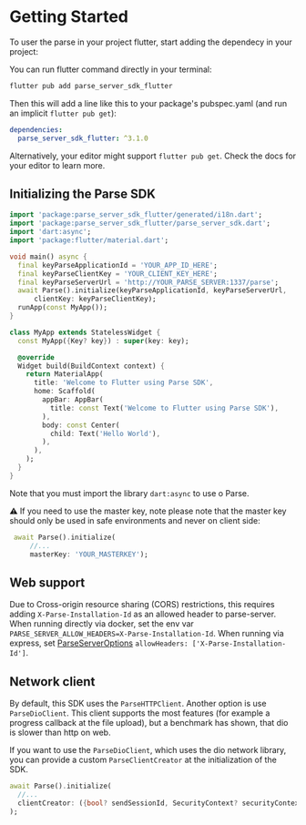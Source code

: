 # Getting Started

To user the parse in your project flutter, start adding the dependecy in your project:

You can run flutter command directly in your terminal:

```bash
flutter pub add parse_server_sdk_flutter
```

Then this will add a line like this to your package's pubspec.yaml (and run an implicit `flutter pub get`):

```yaml
dependencies:
  parse_server_sdk_flutter: ^3.1.0

```
Alternatively, your editor might support `flutter pub get`. Check the docs for your editor to learn more.


## Initializing the Parse SDK

```dart
import 'package:parse_server_sdk_flutter/generated/i18n.dart';
import 'package:parse_server_sdk_flutter/parse_server_sdk.dart';
import 'dart:async';
import 'package:flutter/material.dart';

void main() async {
  final keyParseApplicationId = 'YOUR_APP_ID_HERE';
  final keyParseClientKey = 'YOUR_CLIENT_KEY_HERE';
  final keyParseServerUrl = 'http://YOUR_PARSE_SERVER:1337/parse';
  await Parse().initialize(keyParseApplicationId, keyParseServerUrl,
      clientKey: keyParseClientKey);
  runApp(const MyApp());
}

class MyApp extends StatelessWidget {
  const MyApp({Key? key}) : super(key: key);

  @override
  Widget build(BuildContext context) {
    return MaterialApp(
      title: 'Welcome to Flutter using Parse SDK',
      home: Scaffold(
        appBar: AppBar(
          title: const Text('Welcome to Flutter using Parse SDK'),
        ),
        body: const Center(
          child: Text('Hello World'),
        ),
      ),
    );
  }
}
```
Note that you must import the library `dart:async` to use o Parse.

⚠️ If you need to use the master key, note please note that the master key should only be used in safe environments and never on client side:

```dart
 await Parse().initialize(
     //...
     masterKey: 'YOUR_MASTERKEY');
```

## Web support

Due to Cross-origin resource sharing (CORS) restrictions, this requires adding `X-Parse-Installation-Id` as an allowed header to parse-server.
When running directly via docker, set the env var `PARSE_SERVER_ALLOW_HEADERS=X-Parse-Installation-Id`.
When running via express, set [ParseServerOptions](https://parseplatform.org/parse-server/api/master/ParseServerOptions.html) `allowHeaders: ['X-Parse-Installation-Id']`.

## Network client

By default, this SDK uses the `ParseHTTPClient`.
Another option is use `ParseDioClient`. This client supports the most features (for example a progress callback at the file upload), but a benchmark has shown, that dio is slower than http on web.

If you want to use the `ParseDioClient`, which uses the dio network library,
you can provide a custom `ParseClientCreator` at the initialization of the SDK.
```dart
await Parse().initialize(
  //...
  clientCreator: ({bool? sendSessionId, SecurityContext? securityContext}) => ParseDioClient(sendSessionId: sendSessionId, securityContext: securityContext),
);
```



